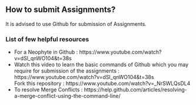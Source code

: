 <h2> How to submit Assignments? </h2>
<p> It is advised to use Github for submission of Assignments. </p>
<h3> List of few helpful resources </h3>
<ul>
<li> For a Neophyte in Github : https://www.youtube.com/watch?v=dSl_qnWO104&t=38s</li>
<li> Watch this video to learn the basic commands of Github which you may require for submission of the assignments : https://www.youtube.com/watch?v=dSl_qnWO104&t=38s<br>
Fork this repository : https://www.youtube.com/watch?v=_NrSWLQsDL4 </li>
<li> To resolve Merge Conflicts : https://help.github.com/articles/resolving-a-merge-conflict-using-the-command-line/ </li>
